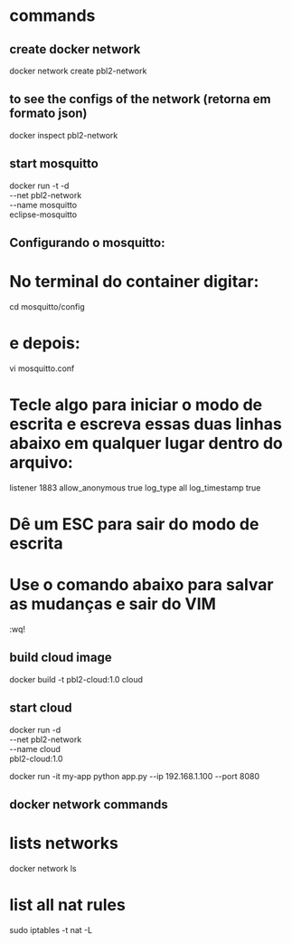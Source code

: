 # commands

## create docker network
docker network create pbl2-network

## to see the configs of the network (retorna em formato json)
docker inspect pbl2-network

## start mosquitto
docker run -t -d \
--net pbl2-network \
--name mosquitto \
eclipse-mosquitto

## Configurando o mosquitto:
# No terminal do container digitar: 
cd mosquitto/config 
# e depois:
vi mosquitto.conf

# Tecle algo para iniciar o modo de escrita e escreva essas duas linhas abaixo em qualquer lugar dentro do arquivo:
listener 1883
allow_anonymous true
log_type all
log_timestamp true

# Dê um ESC para sair do modo de escrita
# Use o comando abaixo para salvar as mudanças e sair do VIM
:wq!

## build cloud image
docker build -t pbl2-cloud:1.0 cloud

## start cloud
docker run -d \
--net pbl2-network \
--name cloud \
pbl2-cloud:1.0

docker run -it my-app python app.py --ip 192.168.1.100 --port 8080


## docker network commands
# lists networks
docker network ls

# list all nat rules
sudo iptables -t nat -L